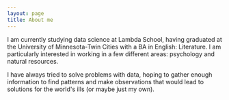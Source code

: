```yaml
---
layout: page
title: About me
---
```

I am currently studying data science at Lambda School, having graduated at the University of Minnesota-Twin Cities with a BA in English: Literature. I am particularly interested in working in a few different areas: psychology and natural resources.

I have always tried to solve problems with data, hoping to gather enough information to find patterns and make observations that would lead to solutions for the world's ills (or maybe just my own).

